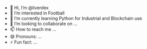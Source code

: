 - 👋 Hi, I’m @liverdex
- 👀 I’m interested in Football
- 🌱 I’m currently learning Python for Industrial and Blockchain use
- 💞️ I’m looking to collaborate on ...
- 📫 How to reach me ...
- 😄 Pronouns: ...
- ⚡ Fun fact: ...

<!---
liverdex/liverdex is a ✨ special ✨ repository because its `README.md` (this file) appears on your GitHub profile.
You can click the Preview link to take a look at your changes.
--->
